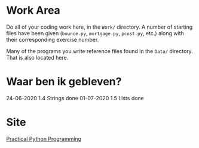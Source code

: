 # Work Area

Do all of your coding work here, in the `Work/` directory.  A number of starting
files have been given (`bounce.py`, `mortgage.py`, `pcost.py`, etc.) along with
their corresponding exercise number.

Many of the programs you write reference files found in the `Data/` directory.
That is also located here.

# Waar ben ik gebleven?

24-06-2020 1.4 Strings done 
01-07-2020 1.5 Lists done

# Site

[Practical Python Programming](https://dabeaz-course.github.io/practical-python/Notes/Contents.html)